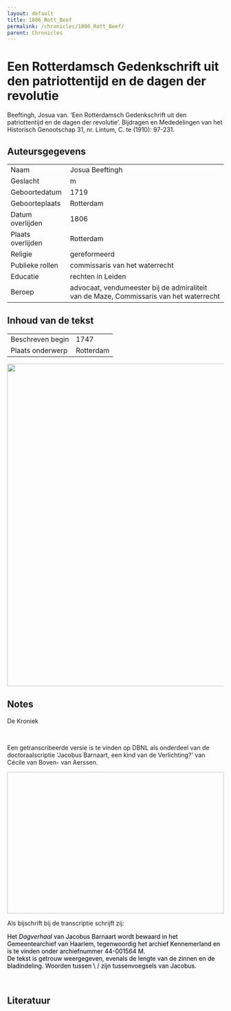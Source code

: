 ```yaml
---
layout: default
title: 1806_Rott_Beef
permalink: /chronicles/1806_Rott_Beef/
parent: Chronicles
--- 
```



# Een Rotterdamsch Gedenkschrift uit den patriottentijd en de dagen der revolutie 

Beeftingh, Josua van. ‘Een Rotterdamsch Gedenkschrift uit den patriottentijd en de dagen der revolutie’. Bijdragen en Mededelingen van het Historisch Genootschap 31, nr. Lintum, C. te (1910): 97-231. 

## Auteursgegevens 

| | | 
| --------------- | --------------- | 
| Naam | Josua Beeftingh | 
| Geslacht | m | 
 | Geboortedatum | 1719 | 
| Geboorteplaats | Rotterdam | 
| Datum overlijden | 1806 | 
| Plaats overlijden | Rotterdam | 
| Religie | gereformeerd | 
| Publieke rollen | commissaris van het waterrecht | 
| Educatie | rechten in Leiden | 
| Beroep | advocaat, vendumeester bij de admiraliteit van de Maze, Commissaris van het waterrecht | 

## Inhoud van de tekst 

| | | 
| --------------- | --------------- | 
| Beschreven begin | 1747 | 
| Plaats onderwerp | Rotterdam | 

[<img src="..\..\barplots_chronicles\1806_Rott_Beef.jpg" width="750"/>](..\..\barplots_chronicles\1806_Rott_Beef.jpg) 

## Notes 

<div data-schema-version="8"><p>De Kroniek</p>
<p>&nbsp;</p>
<p>Een getranscribeerde versie is te vinden op DBNL als onderdeel van de doctoraalscriptie 'Jacobus Barnaart, een kind van de Verlichting?' van Cécile van Boven- van Aerssen.</p>
<p><img alt="" data-attachment-key="XMKBAG3I" width="606" height="329"></p>
<p>Als bijschrift bij de transcriptie schrijft zij:</p>
<p><span style="color: #000000"><span style="background-color: #f3f4f5">Het&nbsp;</span></span><em><span style="color: #000000"><span style="background-color: #f3f4f5">Dagverhaal</span></span></em><span style="color: #000000"><span style="background-color: #f3f4f5">&nbsp;van Jacobus Barnaart wordt bewaard in het Gemeentearchief van Haarlem, tegenwoordig het archief Kennemerland en is te vinden onder archiefnummer 44-001564 M.<br>De tekst is getrouw weergegeven, evenals de lengte van de zinnen en de bladindeling. Woorden tussen \ / zijn tussenvoegsels van Jacobus.</span></span></p>
<p>&nbsp;</p>
</div> 

## Literatuur 

